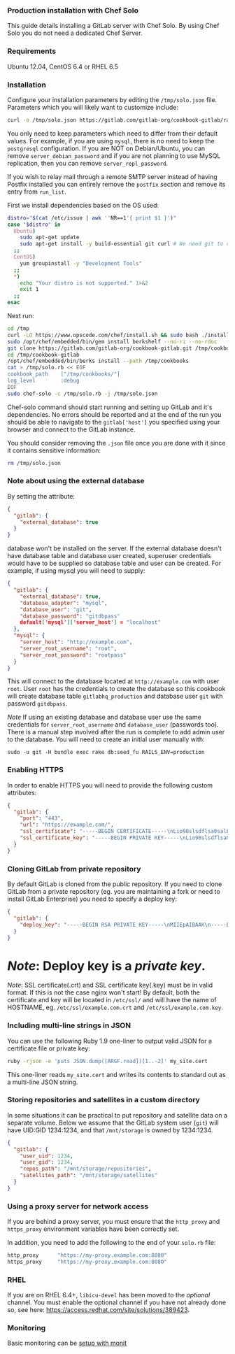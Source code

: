 ### Production installation with Chef Solo

This guide details installing a GitLab server with Chef Solo.
By using Chef Solo you do not need a dedicated Chef Server.

### Requirements

Ubuntu 12.04, CentOS 6.4 or RHEL 6.5

### Installation

Configure your installation parameters by editing the `/tmp/solo.json` file.
Parameters which you will likely want to customize include:

```bash
curl -o /tmp/solo.json https://gitlab.com/gitlab-org/cookbook-gitlab/raw/master/solo.json.production_example
```

You only need to keep parameters which need to differ from their default values.
For example, if you are using `mysql`, there is no need to keep the `postgresql` configuration.
If you are NOT on Debian/Ubuntu, you can remove `server_debian_password` and if you are not
planning to use MySQL replication, then you can remove `server_repl_password`.

If you wish to relay mail through a remote SMTP server instead of having Postfix installed you
can entirely remove the `postfix` section and remove its entry from `run_list`.

First we install dependencies based on the OS used:

```bash
distro="$(cat /etc/issue | awk ''NR==1'{ print $1 }')"
case "$distro" in
  Ubuntu)
    sudo apt-get update
    sudo apt-get install -y build-essential git curl # We need git to clone the cookbook, newer version will be compiled using the cookbook
  ;;
  CentOS)
    yum groupinstall -y "Development Tools"
  ;;
  *)
    echo "Your distro is not supported." 1>&2
    exit 1
  ;;
esac
```

Next run:

```bash
cd /tmp
curl -LO https://www.opscode.com/chef/install.sh && sudo bash ./install.sh -v 11.4.4
sudo /opt/chef/embedded/bin/gem install berkshelf --no-ri --no-rdoc
git clone https://gitlab.com/gitlab-org/cookbook-gitlab.git /tmp/cookbook-gitlab
cd /tmp/cookbook-gitlab
/opt/chef/embedded/bin/berks install --path /tmp/cookbooks
cat > /tmp/solo.rb << EOF
cookbook_path    ["/tmp/cookbooks/"]
log_level        :debug
EOF
sudo chef-solo -c /tmp/solo.rb -j /tmp/solo.json
```


Chef-solo command should start running and setting up GitLab and it's dependencies.
No errors should be reported and at the end of the run you should be able to navigate to the
`gitlab['host']` you specified using your browser and connect to the GitLab instance.

You should consider removing the `.json` file once you are done with it since
it contains sensitive information:

```bash
rm /tmp/solo.json
```

### Note about using the external database

By setting the attribute:

```json
{
  "gitlab": {
    "external_database": true
  }
}
```

database won't be installed on the server.
If the external database doesn't have database table and database user created, superuser credentials would have to be supplied so database table and user can be created. For example, if using mysql you will need to supply:

```json
{
  "gitlab": {
    "external_database": true,
    "database_adapter": "mysql",
    "database_user": "git",
    "database_password": "gitdbpass"
    default['mysql']['server_host'] = "localhost"
  },
  "mysql": {
    "server_host": "http://example.com",
    "server_root_username": "root",
    "server_root_password": "rootpass"
  }
}
```
This will connect to the database located at `http://example.com` with user `root`. User `root` has the credentials to create the database so this cookbook will create database table `gitlabhq_production` and database user `git` with password `gitdbpass`.

*Note* If using an existing database and database user use the same credentials for `server_root_username` and `database_user` (passwords too).
There is a manual step involved after the run is complete to add admin user to the database.
You will need to create an initial user manually with:

`sudo -u git -H bundle exec rake db:seed_fu RAILS_ENV=production`


### Enabling HTTPS

In order to enable HTTPS you will need to provide the following custom attributes:

```json
{
  "gitlab": {
    "port": "443",
    "url": "https://example.com/",
    "ssl_certificate": "-----BEGIN CERTIFICATE-----\nLio90slsdflsa0salLfjfFLJQOWWWWFLJFOAlll0029043jlfssLSIlccihhopqs\n-----END CERTIFICATE-----",
    "ssl_certificate_key": "-----BEGIN PRIVATE KEY-----\nLio90slsdflsa0salLfjfFLJQOWWWWFLJFOAlll0029043jlfssLSIlccihhopqs\n-----END PRIVATE KEY-----"
  }
}
```

### Cloning GitLab from private repository

By default GitLab is cloned from the public repository.
If you need to clone GitLab from a private repository (eg. you are maintaining a fork or need to install GitLab Enterprise) you need to specify a deploy key:

```json
{
  "gitlab": {
    "deploy_key": "-----BEGIN RSA PRIVATE KEY-----\nMIIEpAIBAAK\n-----END RSA PRIVATE KEY-----"
  }
}
```

*Note*: Deploy key is a *private key*.
=======

*Note*: SSL certificate(.crt) and SSL certificate key(.key) must be in valid format. If this is not the case nginx won't start! By default, both the certificate and key will be located in `/etc/ssl/` and will have the name of HOSTNAME, eg. `/etc/ssl/example.com.crt` and `/etc/ssl/example.com.key`.

### Including multi-line strings in JSON

You can use the following Ruby 1.9 one-liner to output valid JSON for a certificate file or private key:

```bash
ruby -rjson -e 'puts JSON.dump([ARGF.read])[1..-2]' my_site.cert
```

This one-liner reads `my_site.cert` and writes its contents to standard out as a multi-line JSON string.

### Storing repositories and satellites in a custom directory

In some situations it can be practical to put repository and satellite data on a separate volume.
Below we assume that the GitLab system user (`git`) will have UID:GID 1234:1234, and that `/mnt/storage` is owned by 1234:1234.

```json
{
  "gitlab": {
    "user_uid": 1234,
    "user_gid": 1234,
    "repos_path": "/mnt/storage/repositories",
    "satellites_path": "/mnt/storage/satellites"
  }
}
```

### Using a proxy server for network access

If you are behind a proxy server, you must ensure that the `http_proxy`
and `https_proxy` environment variables have been correctly set.

In addition, you need to add the following to the end of your `solo.rb` file:

```ruby
http_proxy      "https://my-proxy.example.com:8080"
https_proxy     "https://my-proxy.example.com:8080"
```

### RHEL

If you are on RHEL 6.4+, `libicu-devel` has been moved to the
*optional* channel. You must enable the optional channel if you have not
already done so, see here: https://access.redhat.com/site/solutions/389423.

### Monitoring

Basic monitoring can be [setup with monit](doc/monit.md)
